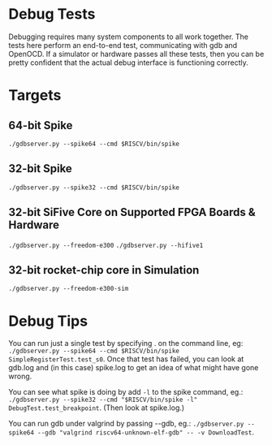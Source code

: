 Debug Tests
===========

Debugging requires many system components to all work together. The tests here
perform an end-to-end test, communicating with gdb and OpenOCD.
If a simulator or hardware passes all these tests, then you can be pretty
confident that the actual debug interface is functioning correctly.

Targets
=======

64-bit Spike
------------

`./gdbserver.py --spike64 --cmd $RISCV/bin/spike`

32-bit Spike
------------

`./gdbserver.py --spike32 --cmd $RISCV/bin/spike`

32-bit SiFive Core on Supported FPGA Boards &  Hardware
-------------------------------------

`./gdbserver.py --freedom-e300`
`./gdbserver.py --hifive1`


32-bit rocket-chip core in Simulation
-------------------------------------

`./gdbserver.py --freedom-e300-sim`

Debug Tips
==========

You can run just a single test by specifying <class>.<function> on the command
line, eg: `./gdbserver.py --spike64 --cmd $RISCV/bin/spike
SimpleRegisterTest.test_s0`.
Once that test has failed, you can look at gdb.log and (in this case) spike.log
to get an idea of what might have gone wrong.

You can see what spike is doing by add `-l` to the spike command, eg.:
`./gdbserver.py --spike32 --cmd "$RISCV/bin/spike -l"
DebugTest.test_breakpoint`. (Then look at spike.log.)

You can run gdb under valgrind by passing --gdb, eg.: `./gdbserver.py --spike64
--gdb "valgrind riscv64-unknown-elf-gdb" -- -v DownloadTest`.
